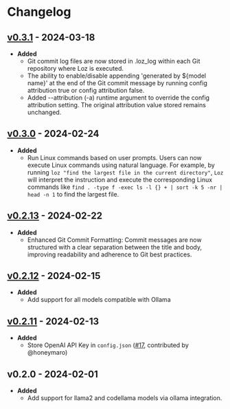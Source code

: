 # Changelog

## [v0.3.1](https://github.com/joone/loz/compare/v0.3.0...v0.3.1) - 2024-03-18

- **Added**
  - Git commit log files are now stored in .loz_log within each Git repository where Loz is executed.
  - The ability to enable/disable appending 'generated by ${model name}' at the end of the Git commit message by running config attribution true or config attribution false.
  - Added --attribution (-a) runtime argument to override the config attribution setting. The original attribution value stored remains unchanged.

## [v0.3.0](https://github.com/joone/loz/compare/v0.2.13...v0.3.0) - 2024-02-24

- **Added**
  - Run Linux commands based on user prompts. Users can now execute Linux commands using natural language. For example, by running `loz "find the largest file in the current directory"`,
    `Loz` will interpret the instruction and execute the corresponding Linux commands like `find . -type f -exec ls -l {} + | sort -k 5 -nr | head -n 1` to find the largest file.

## [v0.2.13](https://github.com/joone/loz/compare/v0.2.12...v0.2.13) - 2024-02-22

- **Added**
  - Enhanced Git Commit Formatting: Commit messages are now structured with a clear separation between the title and body, improving readability and adherence to Git best practices.

## [v0.2.12](https://github.com/joone/loz/compare/v0.2.11...v0.2.12) - 2024-02-15

- **Added**
  - Add support for all models compatible with Ollama

## [v0.2.11](https://github.com/joone/loz/compare/v0.2.10...v0.2.11) - 2024-02-13

- **Added**
  - Store OpenAI API Key in `config.json` ([#17](https://github.com/joone/loz/pull/17), contributed by @honeymaro)

## v0.2.0 - 2024-02-01

- **Added**
  - Add support for llama2 and codellama models via ollama integration.

